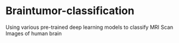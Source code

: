 # Braintumor-classification
Using various pre-trained deep learning models to classify MRI Scan Images of human brain
